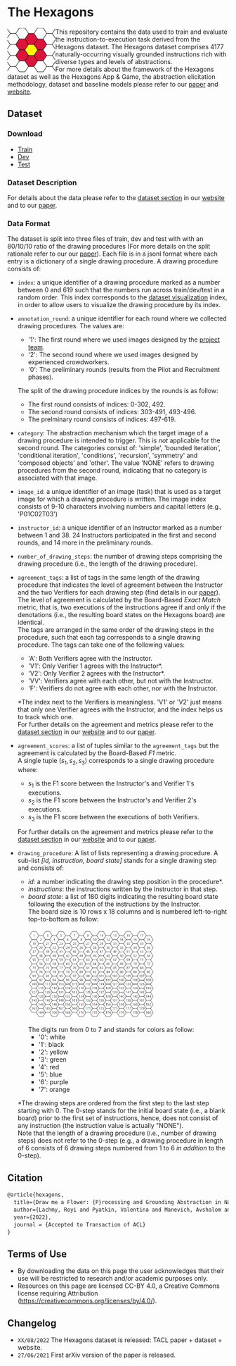 # The Hexagons

<img align="left" src="media/flower_favicon_full.PNG" height="100"></img>
This repository contains the data used to train and evaluate the instruction-to-execution task derived from the Hexagons dataset.
The Hexagons dataset comprises 4177 naturally-occurring visually grounded instructions rich with diverse types and levels of abstractions. <br/>
For more details about the framework of the Hexagons dataset as well as the Hexagons App & Game, 
the abstraction elicitation methodology, dataset and baseline models please refer to our
[paper](https://onlplab.github.io/Hexagons/#paper)
and [website](https://onlplab.github.io/Hexagons/). 

## Dataset

### Download
* [Train](https://onlplab.github.io/Hexagons/tree/main/data/train.jsonl.gz)
* [Dev](https://onlplab.github.io/Hexagons/tree/main/data/dev.jsonl.gz)
* [Test](https://onlplab.github.io/Hexagons/tree/main/data/test.jsonl.gz)


### Dataset Description

For details about the data please refer to the [dataset section](https://onlplab.github.io/Hexagons/dataset/)
in our [website](https://onlplab.github.io/Hexagons/) and to our [paper](https://onlplab.github.io/Hexagons/#paper).

### Data Format

The dataset is split into three files of train, dev and test with with an 80/10/10 ratio of the
drawing procedures (For more details on the split rationale refer to our our [paper](https://onlplab.github.io/Hexagons/#paper)). 
Each file is in a jsonl format where each entry is a dictionary of a single drawing procedure. 
A drawing procedure consists of: 

* `index`: a unique identifier of a drawing procedure marked as a number between 0 and 619 such that the numbers run across train/dev/test in a random order. 
This index corresponds to the [dataset visualization](https://onlplab.github.io/Hexagons/visual/) index, in order to allow users to visualize the drawing procedure by its index.
* `annotation_round`: a unique identifier for each round where we collected drawing procedures. The values are:  
     - '1': The first round where we used images designed by the  [project team](https://onlplab.github.io/Hexagons/#team).
     - '2': The second round where we used images designed by experienced crowdworkers. 
     - '0': The preliminary rounds (results from the Pilot and Recruitment phases).
     
     The split of the drawing procedure indices by the rounds is as follow: 
     - The first round consists of indices: 0-302, 492. 
     - The second round consists of indices: 303-491, 493-496.
     - The prelminary round consists of indices: 497-619. 
* `category`: The abstraction mechanism which the target image of a drawing procedure is intended to trigger. This is _not_ applicable for the second round. 
    The categories consist of: 'simple', 'bounded iteration', 'conditional iteration', 'conditions', 'recursion', 'symmetry' and 'composed objects' and 'other'. 
    The value 'NONE' refers to drawing procedures from the second round, indicating that no category is associated with that image.
* `image_id`: a unique identifier of an image (task) that is used as a target image for which a drawing procedure is written. The image index consists of 9-10 characters involving numbers and capital letters (e.g., 'P01C02T03') 
* `instructor_id`: a unique identifier of an Instructor marked as a number between 1 and 38. 24 Instructors participated in the first and second rounds, and 14 more in the preliminary rounds. 
* `number_of_drawing_steps`: the number of drawing steps comprising the drawing procedure (i.e., the length of the drawing procedure).
* `agreement_tags`: a list of tags in the same length of the drawing procedure that indicates 
the level of agreement between the Instructor and the two Verifiers for each drawing step (find details in our [paper](https://onlplab.github.io/Hexagons/#paper)). <br/>
The level of agreement is calculated by the Board-Based _Exact Match_ metric, that is, two executions of the instructions agree if and only if the denotations (i.e., the resulting board states on the Hexagons board) are identical.  <br/>
The tags are arranged in the same order of the drawing steps in the procedure, such that
each tag corresponds to a single drawing procedure. The tags can take one of the following values:  
    - 'A': Both Verifiers agree with the Instructor.
    - 'V1': Only Verifier 1 agrees with the Instructor*.  
    - 'V2': Only Verifier 2 agrees with the Instructor*. 
    - 'VV': Verifiers agree with each other, but not with the Instructor. 
    - 'F':  Verifiers do not agree with each other, nor with the Instructor.       
    
    *The index next to the Verifiers is meaningless. 'V1' or 'V2' just means that only one Verifier agrees with the Instructor,
    and the index helps us to track which one. <br/>
    For further details on the agreement and metrics please refer to the [dataset section](https://onlplab.github.io/Hexagons/dataset/)
in our [website](https://onlplab.github.io/Hexagons/) and to our [paper](https://onlplab.github.io/Hexagons/#paper). 
* `agreement_scores`:  a list of tuples similar to the `agreement_tags` but the agreement is calculated 
by the Board-Based _F1_ metric. <br/> A single tuple $(s_1, s_2, s_3)$ corresponds to a single drawing procedure where:
    - $s_1$ is the F1 score between the Instructor's and Verifier 1's executions.
    - $s_2$ is the F1 score between the Instructor's and Verifier 2's executions.
    - $s_3$ is the F1 score between the executions of both Verifiers.
    
    For further details on the agreement and metrics please refer to the [dataset section](https://onlplab.github.io/Hexagons/dataset/)
in our [website](https://onlplab.github.io/Hexagons/) and to our [paper](https://onlplab.github.io/Hexagons/#paper). 
- `drawing_procedure`: A list of lists representing a drawing procedure. A sub-list _[id, instruction, board state]_
 stands for a single drawing step and consists of: 
     - _id_: a number indicating the drawing step position in the procedure*. 
     - _instructions_: the instructions written by the Instructor in that step.
     - _board state_: a list of 180 digits indicating the resulting board state following the execution of the instructions by the Instructor. <br/>
     The board size is 10 rows x 18 columns and is numbered left-to-right top-to-bottom as follow: <br/>     
     <img align="center" src="media/hexagon_board_numbered.PNG" height="200"></img> <br/><br/>
     The digits run from 0 to 7 and stands for colors as follow: 
        - '0': white
        - '1': black
        - '2': yellow
        - '3': green
        - '4': red
        - '5': blue
        - '6': purple 
        - '7': orange
    
    *The drawing steps are ordered from the first step to the last step starting with 0. 
    The 0-step stands for the initial board state (i.e., a blank board) prior to the first set of instructions, 
    hence, does not consist of any instruction (the instruction value is actually "NONE"). <br/> Note that the length of a drawing procedure (i.e., number of drawing steps) does not refer to the 0-step 
    (e.g., a drawing procedure in length of 6 consists of 6 drawing steps numbered from 1 to 6 _in addition_ to the 0-step).
   
     
## Citation
```markdown
@article{hexagons,
  title={Draw me a Flower: {P}rocessing and Grounding Abstraction in Natural Language},
  author={Lachmy, Royi and Pyatkin, Valentina and Manevich, Avshalom and Tsarfaty, Reut},  
  year={2022},
  journal = {Accepted to Transaction of ACL}  
}

```

## Terms of Use
- By downloading the data on this page the user acknowledges that their use will be restricted to research and/or academic purposes only.
- Resources on this page are licensed CC-BY 4.0, a Creative Commons license requiring Attribution (https://creativecommons.org/licenses/by/4.0/).


## Changelog
- `XX/08/2022` The Hexagons dataset is released:  TACL paper + dataset + website.
- `27/06/2021` First arXiv version of the paper is released.

 


